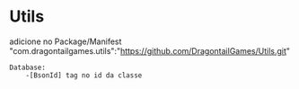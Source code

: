 # Utils

adicione no Package/Manifest
    "com.dragontailgames.utils":"https://github.com/DragontailGames/Utils.git"
    
    Database:
        -[BsonId] tag no id da classe
